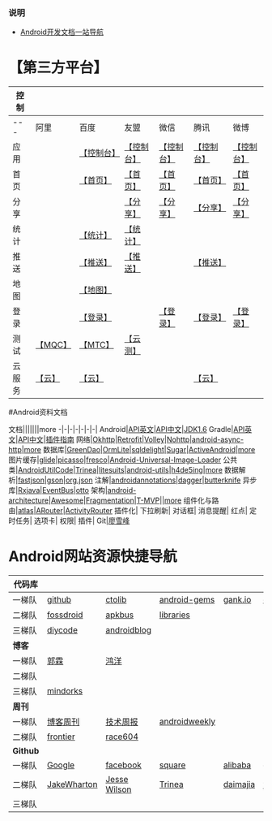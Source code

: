 ### 说明
 
- [Android开发文档一站导航](https://www.zybuluo.com/Arison/note/740237)

# 【第三方平台】

控制|||||||
-|-|-|-|-|-|-|
---|阿里|百度|友盟|微信|腾讯|微博
应用||[【控制台】][1]|[【控制台】](http://mobile.umeng.com/apps?spm=0.0.0.0.vZq1Oj)|[【控制台】](https://open.weixin.qq.com/cgi-bin/applist?t=manage/list&lang=zh_CN&token=1c661f7edf3f5090ea3108d3234dab3fe520dca7)|[【控制台】](http://op.open.qq.com/manage_centerv2/android?owner=784602719&uin=784602719)|[【控制台】](http://open.weibo.com/apps)|
首页||[【首页】](http://app.baidu.com/?frompos=500002)|[【首页】](http://www.umeng.com/)|[【首页】](https://open.weixin.qq.com/)|[【首页】](http://open.qq.com/)|[【首页】](http://open.weibo.com/)
分享|||[【分享】](http://dev.umeng.com/social/android/quick-integration)|[【分享】](https://open.weixin.qq.com/cgi-bin/showdocument?action=dir_list&t=resource/res_list&verify=1&id=open1419317340&token=&lang=zh_CN)|[【分享】](http://wiki.open.qq.com/wiki/QQ%E7%94%A8%E6%88%B7%E8%83%BD%E5%8A%9B#2._QQ.E5.88.86.E4.BA.AB)|[【分享】](http://open.weibo.com/wiki/%E7%A7%BB%E5%8A%A8%E5%BA%94%E7%94%A8SSO%E6%8E%88%E6%9D%83)
统计||[【统计】](http://app.baidu.com/chart/)|[【统计】](http://dev.umeng.com/analytics/android-doc/integration)
推送||[【推送】](http://push.baidu.com/console/app)|[【推送】](http://dev.umeng.com/push/android/integration)||[【推送】](http://xg.qq.com/xg/apps/ctr_app)
地图||[【地图】](http://lbsyun.baidu.com/apiconsole/key)|
登录||[【登录】](http://app.baidu.com/value/sdkservice)||[【登录】](https://open.weixin.qq.com/cgi-bin/showdocument?action=dir_list&t=resource/res_list&verify=1&id=open1419317851&token=&lang=zh_CN)|[【登录】](http://wiki.open.qq.com/wiki/QQ%E7%94%A8%E6%88%B7%E8%83%BD%E5%8A%9B)|[【登录】](http://open.weibo.com/wiki/%E6%8E%88%E6%9D%83%E6%9C%BA%E5%88%B6)
测试|[【MQC】][2]|[【MTC】][3]|[【云测】][4]
云服务|[【云】][5]|[【云】][6]|||[【云】][7]


#Android资料文档

文档|||||||more
-|-|-|-|-|-|-|
Android|[API英文][8]|[API中文][9]|[JDK1.6][10]
Gradle|[API英文][11]|[API中文][12]|[插件指南][13]
网络|[Okhttp][14]|[Retrofit][15]|[Volley][16]|[Nohttp][17]|[android-async-http][18]|[more][19]
数据库|[GreenDao][20]|[OrmLite][21]|[sqldelight][22]|[Sugar][23]|[ActiveAndroid][24]|[more][25]
图片缓存|[glide][26]|[picasso][27]|[fresco][28]|[Android-Universal-Image-Loader][29]
公共类|[AndroidUtilCode][30]|[Trinea][31]|[litesuits][32]|[android-utils][33]|[h4de5ing][34]|[more][35]
数据解析|[fastjson][36]|[gson][37]|[org.json][38]
注解|[androidannotations][39]|[dagger][40]|[butterknife][41]
异步库|[Rxjava][42]|[EventBus][43]|[otto][44]
架构|[android-architecture][45]|[Awesome][46]|[Fragmentation][47]|[T-MVP][48]||[more][49]
组件化与路由|[atlas][50]|[ARouter][51]|[ActivityRouter][52]
插件化|
下拉刷新|
对话框|
消息提醒|
红点|
定时任务|
选项卡|
权限|
插件|
Git|[廖雪峰][53]


# Android网站资源快捷导航

代码库||||||more|
-|-|-|-|-|-|-|
一梯队|[github][54]|[ctolib][55]|[android-gems][56] |[gank.io][57] |[codekk][58] 
二梯队|[fossdroid][59]|[apkbus][60]|[libraries][61]
三梯队|[diycode][62]|[androidblog][63] 
**博客**|
一梯队|[郭霖][64]|[鸿洋][65]||||[more][66]
二梯队|
三梯队|[mindorks][67] 
**周刊**|
一梯队|[博客周刊][68] |[技术周报][69]|[androidweekly][70]
二梯队|[frontier][71]|[race604][72]
**Github**|
一梯队|[Google][73]|[facebook][74]|[square][75]|[alibaba][76]|[googlesamples][77]
二梯队|[JakeWharton][78]|[Jesse Wilson][79]|[Trinea][80]|[daimajia][81]|[胡凯][82]|[more][83]
三梯队|


  [1]: http://app.baidu.com/apps/?formpos=700101
  [2]: http://mqc.aliyun.com/?spm=0.0.0.0.xVlGQN
  [3]: http://mtc.baidu.com/startTest/comp
  [4]: http://www.testin.cn/
  [5]: https://free.aliyun.com/?spm=5176.8142029.20160203.2.8oQamp
  [6]: https://cloud.baidu.com/solution/app.html
  [7]: https://www.qcloud.com/product/hd
  [8]: https://developer.android.com/index.html
  [9]: http://android.xsoftlab.net/guide/topics/manifest/uses-sdk-element.html
  [10]: http://tool.oschina.net/apidocs/apidoc?api=jdk-zh
  [11]: https://docs.gradle.org/current/userguide/userguide.html
  [12]: https://dongchuan.gitbooks.io/gradle-user-guide-/content/
  [13]: http://rinvay.github.io/android/2015/03/26/Gradle-Plugin-User-Guide%28Translation%29/#102
  [14]: http://square.github.io/okhttp/3.x/okhttp/
  [15]: https://github.com/square/retrofit
  [16]: https://github.com/mcxiaoke/android-volley
  [17]: https://github.com/yanzhenjie/NoHttp
  [18]: https://github.com/loopj/android-async-http
  [19]: https://androidnotes.gitbooks.io/android/content/wang_luo_kuang_jia.html
  [20]: https://github.com/greenrobot/greenDAO
  [21]: http://ormlite.com/
  [22]: https://github.com/square/sqldelight
  [23]: http://satyan.github.io/sugar/getting-started.html
  [24]: https://github.com/pardom/ActiveAndroid
  [25]: https://androidnotes.gitbooks.io/android/content/shu_ju_ku_kuang_jia.html
  [26]: https://github.com/bumptech/glide
  [27]: https://github.com/square/picasso
  [28]: https://github.com/facebook/fresco
  [29]: https://github.com/nostra13/Android-Universal-Image-Loader
  [30]: https://github.com/Blankj/AndroidUtilCode
  [31]: https://github.com/Trinea/android-common
  [32]: https://github.com/litesuits/android-common
  [33]: https://github.com/jingle1267/android-utils
  [34]: https://github.com/h4de5ing/AndroidCommon
  [35]: https://androidnotes.gitbooks.io/android/content/%E5%85%B6%E5%AE%83%E6%A1%86%E6%9E%B6.html
  [36]: https://github.com/alibaba/fastjson
  [37]: http://www.liaoxuefeng.com/wiki/0013739516305929606dd18361248578c67b8067c8c017b000/
  [38]: https://github.com/stleary/JSON-java
  [39]: http://androidannotations.org/
  [40]: https://github.com/square/dagger
  [41]: https://github.com/JakeWharton/butterknife
  [42]: https://github.com/ReactiveX/RxJava
  [43]: https://github.com/greenrobot/EventBus
  [44]: https://github.com/square/otto
  [45]: https://github.com/googlesamples/android-architecture
  [46]: https://github.com/Juude/Awesome-Android-Architecture
  [47]: https://github.com/YoKeyword/Fragmentation
  [48]: https://github.com/north2016/T-MVP
  [49]: https://github.com/stleary/JSON-java
  [50]: https://github.com/alibaba/atlas
  [51]: https://github.com/alibaba/ARouter
  [52]: https://github.com/mzule/ActivityRouter
  [53]: https://github.com/alibaba/atlas
  [54]: https://github.com/
  [55]: http://www.ctolib.com/categories/android-layout.html
  [56]: http://www.android-gems.com/category
  [57]: http://gank.io/history
  [58]: http://p.codekk.com/
  [59]: https://fossdroid.com/c/internet/whats_new.html
  [60]: http://www.apkbus.com/code.php
  [61]: http://alamkanak.github.io/android-libraries-and-resources/
  [62]: https://www.diycode.cc/projects
  [63]: http://www.androidblog.cn/index.php/Source/index/p/1
  [64]: http://blog.csdn.net/sinyu890807/
  [65]: http://blog.csdn.net/lmj623565791
  [66]: https://github.com/Arisono/android-bookmark-shares/tree/master/%E5%A4%A7%E7%A5%9E
  [67]: https://blog.mindorks.com/@amitshekhar
  [68]: http://www.androidblog.cn/
  [69]: http://www.androidweekly.cn/
  [70]: http://androidweekly.netoidweekly.cn/
  [71]: http://mobilefrontier.github.ioly.netoidweekly.cn/
  [72]: https://race604.com/tag/android-weekly/
  [73]: https://github.com/google
  [74]: https://www.diycode.cc/developers/facebook
  [75]: https://www.diycode.cc/developers/square
  [76]: https://github.com/alibaba
  [77]: https://github.com/googlesamples
  [78]: https://github.com/JakeWharton
  [79]: https://github.com/swankjesse
  [80]: https://github.com/Trinea/
  [81]: https://github.com/daimajia
  [82]: http://hukai.me/
  [83]: https://github.com/Arisono/android-bookmark-shares/tree/master/%E5%A4%A7%E7%A5%9E
